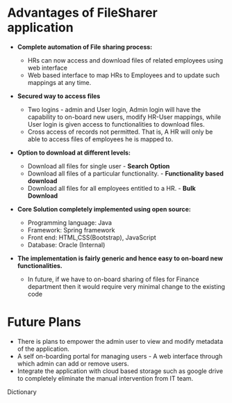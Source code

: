 # Advantages of FileSharer application

* __Complete automation of File sharing process:__
     * HRs can now access and download files of related employees using web interface
     * Web based interface to map HRs to Employees and to update such mappings at any time.
     
* __Secured way to access files__
     * Two logins - admin and User login, Admin login will have the capability to on-board new users, modify HR-User mappings, while User login is given access to functionalities to download files. 
     * Cross access of records not permitted. That is, A HR will only be able to access files of employees he is mapped to.
     
* __Option to download at different levels:__
     * Download all files for single user - __Search Option__ 
     * Download all files of a particular functionality. - __Functionality based download__
     * Download all files for all employees entitled to a HR. - __Bulk Download__
     
* __Core Solution completely implemented using open source:__
     * Programming language: Java
     * Framework: Spring framework
     * Front end: HTML,CSS(Bootstrap), JavaScript
     * Database: Oracle (Internal)
     
* __The implementation is fairly generic and hence easy to on-board new functionalities.__
     * In future, if we have to on-board sharing of files for Finance department then it would require very minimal change to the existing code 

# Future Plans

* There is plans to empower the admin user to view and modify metadata of the application.
* A self on-boarding portal for managing users - A web interface through which admin can add or remove users.
* Integrate the application with cloud based storage such as google drive to completely eliminate the manual intervention from IT team.
 
Dictionary  
